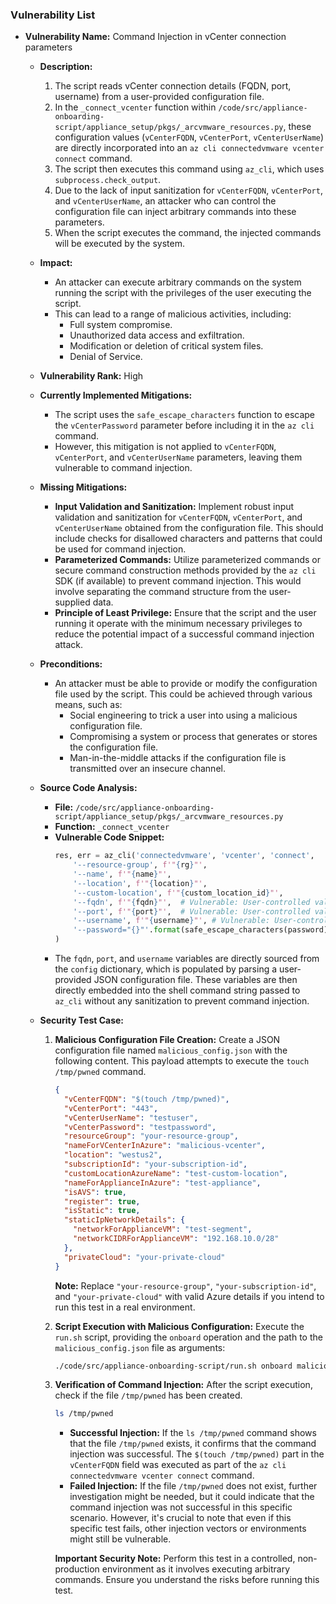 ### Vulnerability List

- **Vulnerability Name:** Command Injection in vCenter connection parameters
  - **Description:**
    1. The script reads vCenter connection details (FQDN, port, username) from a user-provided configuration file.
    2. In the `_connect_vcenter` function within `/code/src/appliance-onboarding-script/appliance_setup/pkgs/_arcvmware_resources.py`, these configuration values (`vCenterFQDN`, `vCenterPort`, `vCenterUserName`) are directly incorporated into an `az cli connectedvmware vcenter connect` command.
    3. The script then executes this command using `az_cli`, which uses `subprocess.check_output`.
    4. Due to the lack of input sanitization for `vCenterFQDN`, `vCenterPort`, and `vCenterUserName`, an attacker who can control the configuration file can inject arbitrary commands into these parameters.
    5. When the script executes the command, the injected commands will be executed by the system.

  - **Impact:**
    - An attacker can execute arbitrary commands on the system running the script with the privileges of the user executing the script.
    - This can lead to a range of malicious activities, including:
      - Full system compromise.
      - Unauthorized data access and exfiltration.
      - Modification or deletion of critical system files.
      - Denial of Service.

  - **Vulnerability Rank:** High

  - **Currently Implemented Mitigations:**
    - The script uses the `safe_escape_characters` function to escape the `vCenterPassword` parameter before including it in the `az cli` command.
    - However, this mitigation is not applied to `vCenterFQDN`, `vCenterPort`, and `vCenterUserName` parameters, leaving them vulnerable to command injection.

  - **Missing Mitigations:**
    - **Input Validation and Sanitization:** Implement robust input validation and sanitization for `vCenterFQDN`, `vCenterPort`, and `vCenterUserName` obtained from the configuration file. This should include checks for disallowed characters and patterns that could be used for command injection.
    - **Parameterized Commands:** Utilize parameterized commands or secure command construction methods provided by the `az cli` SDK (if available) to prevent command injection. This would involve separating the command structure from the user-supplied data.
    - **Principle of Least Privilege:** Ensure that the script and the user running it operate with the minimum necessary privileges to reduce the potential impact of a successful command injection attack.

  - **Preconditions:**
    - An attacker must be able to provide or modify the configuration file used by the script. This could be achieved through various means, such as:
      - Social engineering to trick a user into using a malicious configuration file.
      - Compromising a system or process that generates or stores the configuration file.
      - Man-in-the-middle attacks if the configuration file is transmitted over an insecure channel.

  - **Source Code Analysis:**
    - **File:** `/code/src/appliance-onboarding-script/appliance_setup/pkgs/_arcvmware_resources.py`
    - **Function:** `_connect_vcenter`
    - **Vulnerable Code Snippet:**
      ```python
      res, err = az_cli('connectedvmware', 'vcenter', 'connect',
          '--resource-group', f'"{rg}"',
          '--name', f'"{name}"',
          '--location', f'"{location}"',
          '--custom-location', f'"{custom_location_id}"',
          '--fqdn', f'"{fqdn}"',  # Vulnerable: User-controlled value, not sanitized
          '--port', f'"{port}"',  # Vulnerable: User-controlled value, not sanitized
          '--username', f'"{username}"', # Vulnerable: User-controlled value, not sanitized
          '--password="{}"'.format(safe_escape_characters(password)) # Partially mitigated: Password is escaped
      )
      ```
    - The `fqdn`, `port`, and `username` variables are directly sourced from the `config` dictionary, which is populated by parsing a user-provided JSON configuration file. These variables are then directly embedded into the shell command string passed to `az_cli` without any sanitization to prevent command injection.

  - **Security Test Case:**
    1. **Malicious Configuration File Creation:** Create a JSON configuration file named `malicious_config.json` with the following content. This payload attempts to execute the `touch /tmp/pwned` command.
       ```json
       {
         "vCenterFQDN": "$(touch /tmp/pwned)",
         "vCenterPort": "443",
         "vCenterUserName": "testuser",
         "vCenterPassword": "testpassword",
         "resourceGroup": "your-resource-group",
         "nameForVCenterInAzure": "malicious-vcenter",
         "location": "westus2",
         "subscriptionId": "your-subscription-id",
         "customLocationAzureName": "test-custom-location",
         "nameForApplianceInAzure": "test-appliance",
         "isAVS": true,
         "register": true,
         "isStatic": true,
         "staticIpNetworkDetails": {
           "networkForApplianceVM": "test-segment",
           "networkCIDRForApplianceVM": "192.168.10.0/28"
         },
         "privateCloud": "your-private-cloud"
       }
       ```
       **Note:** Replace `"your-resource-group"`, `"your-subscription-id"`, and `"your-private-cloud"` with valid Azure details if you intend to run this test in a real environment.
    2. **Script Execution with Malicious Configuration:** Execute the `run.sh` script, providing the `onboard` operation and the path to the `malicious_config.json` file as arguments:
       ```bash
       ./code/src/appliance-onboarding-script/run.sh onboard malicious_config.json
       ```
    3. **Verification of Command Injection:** After the script execution, check if the file `/tmp/pwned` has been created.
       ```bash
       ls /tmp/pwned
       ```
       - **Successful Injection:** If the `ls /tmp/pwned` command shows that the file `/tmp/pwned` exists, it confirms that the command injection was successful. The `$(touch /tmp/pwned)` part in the `vCenterFQDN` field was executed as part of the `az cli connectedvmware vcenter connect` command.
       - **Failed Injection:** If the file `/tmp/pwned` does not exist, further investigation might be needed, but it could indicate that the command injection was not successful in this specific scenario. However, it's crucial to note that even if this specific test fails, other injection vectors or environments might still be vulnerable.

       **Important Security Note:** Perform this test in a controlled, non-production environment as it involves executing arbitrary commands. Ensure you understand the risks before running this test.